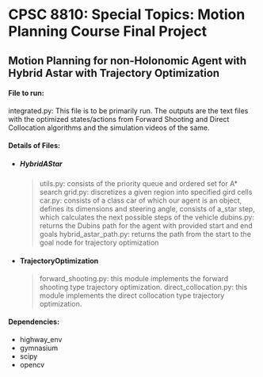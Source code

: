 # CPSC 8810: Special Topics: Motion Planning Course Final Project
## Motion Planning for non-Holonomic Agent with Hybrid Astar with Trajectory Optimization

#### File to run:
integrated.py: This file is to be primarily run. The outputs are the text files with the optimized states/actions from Forward Shooting and Direct Collocation algorithms and the simulation videos of the same.

#### Details of Files:
* ##### HybridAStar
    >utils.py: consists of the priority queue and ordered set for A* search
    grid.py: discretizes a given region into specified gird cells 
    car.py: consists of a class car of which our agent is an object, defines its dimensions and steering angle, consists of a_star step, which calculates the next possible steps of the vehicle 
    dubins.py: returns the Dubins path for the agent with provided start and end goals
    hybrid_astar_path.py: returns the path from the start to the goal node for trajectory optimization
* #### TrajectoryOptimization
    >forward_shooting.py: this module implements the forward shooting type trajectory optimization.
    direct_collocation.py: this module implements the direct collocation type trajectory optimization.

#### Dependencies:
* highway_env
* gymnasium
* scipy
* opencv
